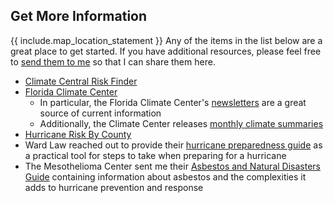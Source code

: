## Get More Information

{{ include.map_location_statement }} Any of the items in the list below are a great place to get started. If you have additional resources, please feel free to [send them to me](/contact-me) so that I can share them here.

- [Climate Central Risk Finder](https://riskfinder.climatecentral.org/)
- [Florida Climate Center](https://climatecenter.fsu.edu/)
  - In particular, the Florida Climate Center's [newsletters](https://climatecenter.fsu.edu/products-services/newsletter) are a great source of current information
  - Additionally, the Climate Center releases [monthly climate summaries](https://climatecenter.fsu.edu/products-services/summaries)
- [Hurricane Risk By County](https://www.arcgis.com/apps/Cascade/index.html?appid=8f6013fdba6445e9a8732ff6cab9cd1a)
- Ward Law reached out to provide their [hurricane preparedness guide](https://www.855dolor55.com/en/hurricane-guide/) as a practical tool for steps to take when preparing for a hurricane
- The Mesothelioma Center sent me their [Asbestos and Natural Disasters Guide](https://www.asbestos.com/asbestos/natural-disasters/) containing information about asbestos and the complexities it adds to hurricane prevention and response
